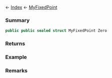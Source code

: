 ← [Index](Api-Index) ← [MyFixedPoint](VRage.MyFixedPoint)

### Summary

```csharp
public public sealed struct MyFixedPoint Zero
```

### Returns

### Example

### Remarks

